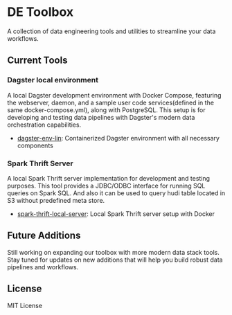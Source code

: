 # DE Toolbox

A collection of data engineering tools and utilities to streamline your data workflows.


## Current Tools

### Dagster local environment
A local Dagster development environment with Docker Compose, featuring the webserver, daemon, and a sample user code services(defined in the same docker-compose.yml), along with PostgreSQL. This setup is for developing and testing data pipelines with Dagster's modern data orchestration capabilities.

- [dagster-env-lin](./dagster-env-lin/): Containerized Dagster environment with all necessary components

### Spark Thrift Server
A local Spark Thrift server implementation for development and testing purposes. This tool provides a JDBC/ODBC interface for running SQL queries on Spark SQL. And also it can be used to query hudi table located in S3 without predefined meta store.

- [spark-thrift-local-server](./spark-thrift-local-server/): Local Spark Thrift server setup with Docker

## Future Additions

Still working on expanding our toolbox with more modern data stack tools. Stay tuned for updates on new additions that will help you build robust data pipelines and workflows.

## License

MIT License


